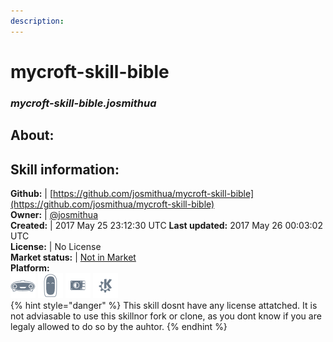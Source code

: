 ```yaml
---    
description:   
---    
```

# mycroft-skill-bible  
### _mycroft-skill-bible.josmithua_  
## About:  


## Skill information:  
**Github:** | [https://github.com/josmithua/mycroft-skill-bible](https://github.com/josmithua/mycroft-skill-bible)  
**Owner:** | [@josmithua](https://github.com/josmithua)  
**Created:** | 2017 May 25 23:12:30 UTC  **Last updated:** 2017 May 26 00:03:02 UTC  
**License:** | No License  
**Market status:** | [Not in Market](https://market.mycroft.ai/skill/)  
**Platform:**  
 ![](../.gitbook/assets/mark-1-icon.png)  ![](../.gitbook/assets/mark-2-icon.png)  ![](../.gitbook/assets/picroft-icon.png)  ![](../.gitbook/assets/kde.png)   
{% hint style="danger" %}
This skill dosnt have any license attatched. It is not adviasable to use this skillnor fork or clone, as you dont know if you are legaly allowed to do so by the auhtor.
{% endhint %}
